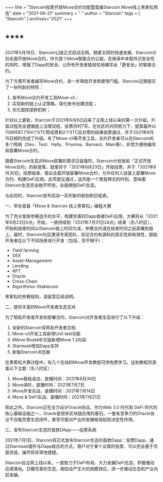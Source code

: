 +++
title = "Starcoin投票开放Move合约功能暨首届Starcoin Move线上黑客松预告"
date = "2021-06-21"
summary = " "
author = "Starcoin"
tags = [
    "Starcoin"
]
archives="2021"
+++

# ****

2021年5月18日，Starcoin公链正式启动主网。随着主网的快速发展，Starcoin计划全面开放Move合约。作为首个Move智能合约公链，在继承中本聪共识安全性的同时，增强了Dapp的安全，让所有开发者能轻松地编写出「更安全」的智能合约。

为了方便开发者编写Move合约，进一步降低开发和使用门槛，Starcoin近期提交了一些列新的特性：

1. 发布Move合约开发工具Move-cli；
2. 实现新的链上认证策略，简化账号创建流程；
3. 优化国库提款机制；

针对以上更新，Starcoin于2021年6月8日迎来了主网上线以来的第一次升级。升级过程完全遵循链上治理流程，投票历时7天。在社区的共同努力下，提案最终以7088587.7104个STC赞成票和2个STC反对票的结果投票通过，并于2021年6月15日顺利完成了升级。有了Move-cli等开发工具，合约开发者可以在Starcoin的多个网络（Dev、Test、Hally、Proxima、Barnard、Main等），非常方便地编写和部署Move合约。

随着Starcoin生态对Move部署的需求日益强烈，Starcoin计划发起「正式开放Move合约」的新提案。提案将于「2021年6月23日」开始投票，并于「2021年6月30日」投票结束，倡议全面开放部署Move合约，允许任何人往链上部署Move合约、构建DeFi应用。此项提议通过，这将是一个里程碑式的时刻，意味着Starcoin生态完全敞开怀抱，全面拥抱DeFi生态。

与此同时，Starcoin宣布启动一系列新的规划和日程表。

一、举办首届「Move & Starcoin 线上黑客松」编程大赛

为了充分发挥参赛选手的水平，构建完善的Dapp或者DeFi应用，大赛将从「2021年6月23日0点」开始，一直持续到「2021年7月31日24点」结束（东八时区）。开始和结束时间以Starcoin链上时间为准，参赛合约请在结束时间之前部署到链上。届时，Starcoin社区邀请专家团队，验证合约和源码的真实性和有效性，鼓励开发者在以下不同场景进行开发（包括，但不限于）：

* Yield farming
* DEX
* Asset-Management
* Lending
* NFT
* Oracle
* Cross-Chain
* Algorithmic-Stablecoin

黑客松的参赛规则，请留意后续说明。

二、提供丰富的Move开发者生态支持

为了帮助开发者开发和部署合约，Starcoin对开发者生态进行了以下升级：

1. 全新的Starcoin官网及开发者文档
2. Move-cli开发工具新增Unit test功能
3. 《Move Book》中文版新增Move 1.2内容
4. Starmask增加Dapp支持
5. 新版Starcoin浏览器

在黑客松大赛过程中，有几个在线的Move开发教程可供免费学习。这些教程将涵盖以下主题（东八时区）：

1. Move基础语法，直播时间：2021年6月30日
2. Move进阶，直播时间：2021年7月7日
3. Move开发实战，直播时间：2021年7月14日
4. Move & DeFi实战，直播时间：2021年7月21日

除此之外，Starcoin正在全力设计Oracle协议。作为Web 3.0 时代和 DeFi 时代的核心基础设施之一，Oracle是很多区块链应用的基石。一套有竞争力的Oracle协议不仅能完善生态闭环，甚至可能对产业的发展格局起到决定性作用。

三、发布Starcoin生态的首款DApp——投票系统

2021年7月1日，Starcoin将正式发布Starcoin生态的首款Dapp：投票Dapp。通过Starmask插件与Dapp结合的方式，用户对于某个议案的投票，可以完全基于页面完成，操作将非常地便捷。

Starcoin自主网上线以来，一直致力于DeFi布局，大力发展DeFi生态，积极推动应用落地。日臻完善的生态，相信会产生大的规模效应，进一步推动生态和产业向前发展。
